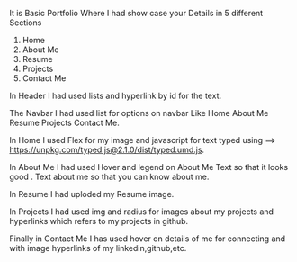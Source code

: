 It is Basic Portfolio Where I had show case your Details in 5 different Sections
1) Home
2) About Me
3) Resume
4) Projects
5) Contact Me

In Header I had used lists and hyperlink by id for the text.

The Navbar I had used list for options on navbar Like Home   About Me  Resume   Projects   Contact Me.

In Home I used Flex for my image and javascript for text typed using ==> https://unpkg.com/typed.js@2.1.0/dist/typed.umd.js.

In About Me I had used Hover and legend on About Me Text so that it looks good . Text about me so that you can know about me.

In Resume I had uploded my Resume image.

In Projects I had used img and radius for images about my projects and hyperlinks which refers to my projects in github.

Finally in Contact Me I has used hover on details of me for connecting and with image hyperlinks of my linkedin,github,etc.
